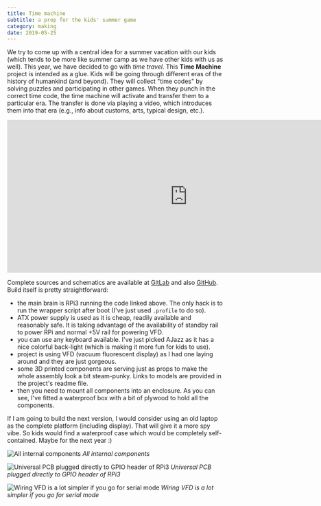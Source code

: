 ```yaml
---
title: Time machine
subtitle: a prop for the kids' summer game
category: making
date: 2019-05-25
---
```


We try to come up with a central idea for a summer vacation with our kids (which tends to be more like summer camp as we have other kids with us as well). This year, we have decided to go with *time travel*. This **Time Machine** project is intended as a glue. Kids will be going through different eras of the history of humankind (and beyond). They will collect "time codes" by solving puzzles and participating in other games. When they punch in the correct time code, the time machine will activate and transfer them to a particular era. The transfer is done via playing a video, which introduces them into that era (e.g., info about customs, arts, typical design, etc.).

<iframe width="840px" height="356px" src="https://www.youtube.com/embed/R8P0Sa0llYg" frameborder="0" allow="accelerometer; autoplay; encrypted-media; gyroscope; picture-in-picture" allowfullscreen></iframe>

Complete sources and schematics are available at [GitLab](https://gitlab.com/bobek/timemachine) and also [GitHub](https://github.com/bobek/timemachine). Build itself is pretty straightforward:

* the main brain is RPi3 running the code linked above. The only hack is to run the wrapper script after boot (I've just used `.profile` to do so).
* ATX power supply is used as it is cheap, readily available and reasonably safe. It is taking advantage of the availability of standby rail to power RPi and normal +5V rail for powering VFD.
* you can use any keyboard available. I've just picked AJazz as it has a nice colorful back-light (which is making it more fun for kids to use).
* project is using VFD (vacuum fluorescent display) as I had one laying around and they are just gorgeous.
* some 3D printed components are serving just as props to make the whole assembly look a bit steam-punky. Links to models are provided in the project's readme file.
* then you need to mount all components into an enclosure. As you can see, I've fitted a waterproof box with a bit of plywood to hold all the components.

If I am going to build the next version, I would consider using an old laptop as the complete platform (including display). That will give it a more spy vibe. So kids would find a waterproof case which would be completely self-contained. Maybe for the next year :)

![All internal components](time-machine/IMG_20190523_120739.jpg) *All internal components*

![Universal PCB plugged directly to GPIO header of RPi3](time-machine/IMG_20190523_120744.jpg) *Universal PCB plugged directly to GPIO header of RPi3*

![Wiring VFD is a lot simpler if you go for serial mode](time-machine/IMG_20190523_120753.jpg) *Wiring VFD is a lot simpler if you go for serial mode*
